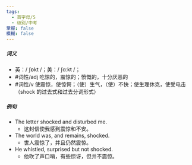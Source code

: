 ```yaml
---
tags:
  - 首字母/S
  - 级别/中考
掌握: false
模糊: false
---
```

##### 词义
- 英：/ ʃɒkt /；美：/ ʃɑːkt /；
- #词性/adj 吃惊的，震惊的；愤慨的，十分厌恶的
- #词性/v 使震惊，使惊愕；（使）生气，（使）不快；使生理休克，使受电击（shock 的过去式和过去分词形式）
##### 例句
- The letter shocked and disturbed me.
	- 这封信使我感到震惊和不安。
- The world was, and remains, shocked.
	- 世人震惊了，并且仍然震惊。
- He whistled, surprised but not shocked.
	- 他吹了声口哨，有些惊讶，但并不震惊。
